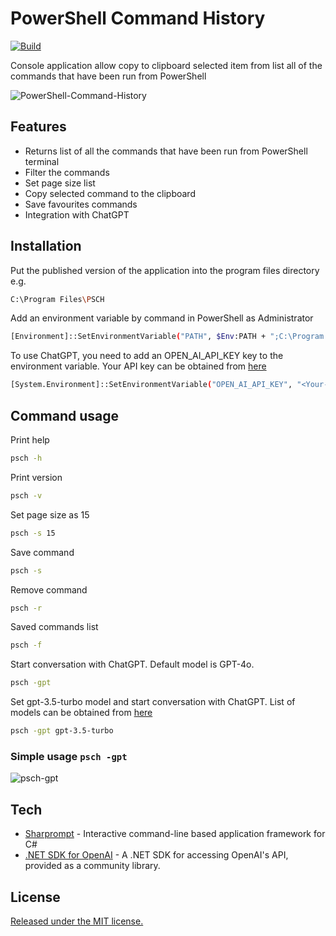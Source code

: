 # PowerShell Command History

[![Build](https://github.com/MaciejTrudnos/PowerShell-Command-History/actions/workflows/dotnet.yml/badge.svg?branch=master)](https://github.com/MaciejTrudnos/PowerShell-Command-History/actions/workflows/dotnet.yml)

Console application allow copy to clipboard selected item from list all of the commands that have been run from PowerShell

![PowerShell-Command-History](https://user-images.githubusercontent.com/35919087/163270057-0306d46f-588a-47ea-95ae-6fadefb3a424.gif)

## Features
- Returns list of all the commands that have been run from PowerShell terminal
- Filter the commands
- Set page size list
- Copy selected command to the clipboard
- Save favourites commands
- Integration with ChatGPT 

## Installation
Put the published version of the application into the program files directory e.g.
```sh
C:\Program Files\PSCH
```
Add an environment variable by command in PowerShell as Administrator
```sh
[Environment]::SetEnvironmentVariable("PATH", $Env:PATH + ";C:\Program Files\PSCH", [EnvironmentVariableTarget]::Machine)
```

To use ChatGPT, you need to add an OPEN_AI_API_KEY key to the environment variable. Your API key can be obtained from [here](https://platform.openai.com/account/api-keys)
```sh
[System.Environment]::SetEnvironmentVariable("OPEN_AI_API_KEY", "<Your-API-key>", "Machine")
```

## Command usage
Print help
```sh
psch -h
```
Print version
```sh
psch -v
```
Set page size as 15
```sh
psch -s 15
```
Save command
```sh
psch -s
```
Remove command
```sh
psch -r
```
Saved commands list
```sh
psch -f
```
Start conversation with ChatGPT. Default model is GPT-4o.
```sh
psch -gpt
```

Set gpt-3.5-turbo model and start conversation with ChatGPT.
List of models can be obtained from [here](https://platform.openai.com/docs/models)
```sh
psch -gpt gpt-3.5-turbo
```

### Simple usage `psch -gpt`
![psch-gpt](https://github.com/MaciejTrudnos/PowerShell-Command-History/assets/35919087/20f4c112-bc14-427a-bed9-6ed371fc9f51)

## Tech
- [Sharprompt](https://github.com/shibayan/Sharprompt) - Interactive command-line based application framework for C#
- [.NET SDK for OpenAI](https://github.com/betalgo/openai) - A .NET SDK for accessing OpenAI's API, provided as a community library.

## License
[Released under the MIT license.](https://github.com/MaciejTrudnos/PowerShell-Command-History/blob/master/LICENSE)
